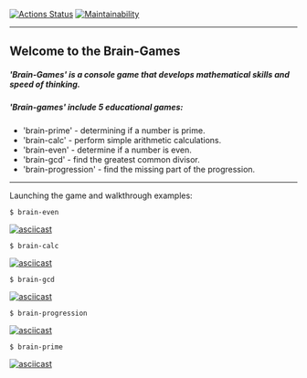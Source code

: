 [![Actions Status](https://github.com/VladimirMastepanov/frontend-project-44/actions/workflows/hexlet-check.yml/badge.svg)](https://github.com/VladimirMastepanov/frontend-project-44/actions)
[![Maintainability](https://api.codeclimate.com/v1/badges/fb6ca09343f6ffebe1ec/maintainability)](https://codeclimate.com/github/VladimirMastepanov/frontend-project-44/maintainability)
___

## Welcome to the Brain-Games


##### 'Brain-Games' is a console game that develops mathematical skills and speed of thinking.

##### 'Brain-games' include 5 educational games:
* 'brain-prime' - determining if a number is prime.
* 'brain-calc' - perform simple arithmetic calculations.
* 'brain-even' - determine if a number is even.
* 'brain-gcd' - find the greatest common divisor.
* 'brain-progression' - find the missing part of the progression.

___

Launching the game and walkthrough examples:


    $ brain-even

[![asciicast](https://asciinema.org/a/s6rDIVAasLUiUIlK9DIiWD8od.svg)](https://asciinema.org/a/s6rDIVAasLUiUIlK9DIiWD8od)

    $ brain-calc

[![asciicast](https://asciinema.org/a/T0Mkn6u5BtZSxeTWJMnSoADxA.svg)](https://asciinema.org/a/T0Mkn6u5BtZSxeTWJMnSoADxA)

    $ brain-gcd

[![asciicast](https://asciinema.org/a/b48gyTXphHIjWRT2dPadlIdkN.svg)](https://asciinema.org/a/b48gyTXphHIjWRT2dPadlIdkN)

    $ brain-progression

[![asciicast](https://asciinema.org/a/ig2rQVg0Ly4jnXhX4OtyMpt1f.svg)](https://asciinema.org/a/ig2rQVg0Ly4jnXhX4OtyMpt1f)

    $ brain-prime

[![asciicast](https://asciinema.org/a/ZIiOTvSjoXbJxZfw7B97So4BV.svg)](https://asciinema.org/a/ZIiOTvSjoXbJxZfw7B97So4BV)
